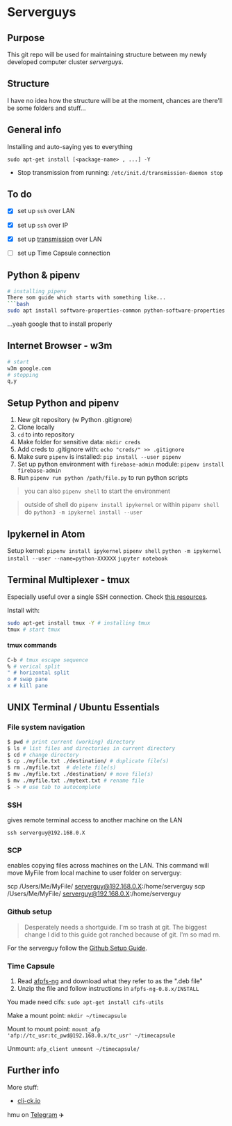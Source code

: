 # Serverguys

## Purpose

This git repo will be used for maintaining structure between my newly developed computer cluster *serverguys*.

## Structure

I have no idea how the structure will be at the moment, chances are there'll be some folders and stuff...

## General info

Installing and auto-saying yes to everything
```
sudo apt-get install [<package-name> , ...] -Y
```

* Stop transmission from running: `/etc/init.d/transmission-daemon stop`

## To do
* [X] set up `ssh` over LAN
* [X] set up `ssh` over IP
* [x] set up [transmission](Torrenting) over LAN
* [ ] set up Time Capsule connection


## Python & pipenv
```bash
# installing pipenv
There som guide which starts with something like...
```bash
sudo apt install software-properties-common python-software-properties
```
...yeah google that to install properly

## Internet Browser - w3m
```bash
# start
w3m google.com
# stopping
q,y
```

## Setup Python and pipenv

1. New git repository (w Python .gitignore)
2. Clone locally
3. `cd` to into repository
4. Make folder for sensitive data: `mkdir creds`
5. Add creds to .gitignore with: `echo "creds/" >> .gitignore`
6. Make sure `pipenv` is installed: `pip install --user pipenv`
7. Set up python environment with `firebase-admin` module: `pipenv install firebase-admin`
8. Run `pipenv run python /path/file.py` to run python scripts
> you can also `pipenv shell` to start the environment

>outside of shell do `pipenv install ipykernel`
>or within `pipenv shell` do `python3 -m ipykernel install --user`

## Ipykernel in Atom
Setup kernel:
`pipenv install ipykernel`
`pipenv shell`
`python -m ipykernel install --user --name=python-XXXXXX`
`jupyter notebook`


## Terminal Multiplexer - tmux
Especially useful over a single SSH connection.
Check [this resources](https://www.digitalocean.com/community/tutorials/how-to-install-and-use-tmux-on-ubuntu-12-10--2).

Install with:

```bash
sudo apt-get install tmux -Y # installing tmux
tmux # start tmux
```

#### tmux commands

```bash
C-b # tmux escape sequence
% # verical split
" # horizontal split
o # swap pane
x # kill pane
```

## UNIX Terminal / Ubuntu Essentials

### File system navigation

```bash
$ pwd # print current (working) directory
$ ls # list files and directories in current directory
$ cd # change directory
$ cp ./myfile.txt ./destination/ # duplicate file(s)
$ rm ./myfile.txt  # delete file(s)
$ mv ./myfile.txt ./destination/ # move file(s)
$ mv ./myfile.txt ./mytext.txt # rename file
$ -> # use tab to autocomplete
```

### SSH
gives remote terminal access to another machine on the LAN

`ssh serverguy@192.168.0.X`

### **SCP**
enables copying files across machines on the LAN. This command will move MyFile from local machine to user folder on serverguy:

  scp /Users/Me/MyFile/ serverguy@192.168.0.X:/home/serverguy
  scp /Users/Me/MyFile/ serverguy@192.168.0.X:/home/serverguy



### Github setup
>Desperately needs a shortguide. I'm so trash at git. The biggest change I did to this guide got ranched because of git. I'm so mad rn.

For the serverguy follow the [Github Setup Guide](https://help.github.com/articles/generating-a-new-ssh-key-and-adding-it-to-the-ssh-agent/).

### Time Capsule

1. Read [afpfs-ng](https://www.omgubuntu.co.uk/2010/11/connecting-to-your-apple-time-capsule-in-ubuntu) and download what they refer to as the ".deb file"
2. Unzip the file and follow instructions in `afpfs-ng-0.8.x/INSTALL`

You made need cifs: `sudo apt-get install cifs-utils`

Make a mount point: `mkdir ~/timecapsule`

Mount to mount point: `mount_afp 'afp://tc_usr:tc_pwd@192.168.0.x/tc_usr' ~/timecapsule`

Unmount: `afp_client unmount ~/timecapsule/`

## Further info
More stuff:
* [cli-ck.io](https://cli-ck.io)

hmu on [Telegram](http://t.me/DannyDannyDanny) ✈️
